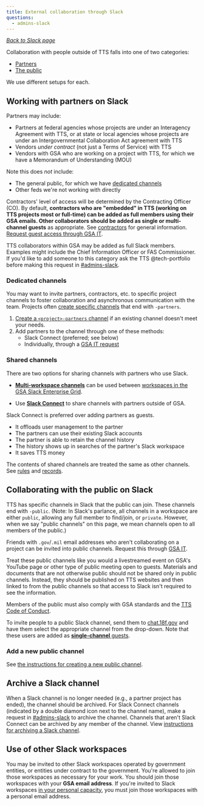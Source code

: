 ```yaml
---
title: External collaboration through Slack
questions:
  - admins-slack
---
```


[_Back to Slack page_](../)

Collaboration with people outside of TTS falls into one of two categories:

- [Partners](#partners)
- [The public](#the-public)

We use different setups for each.

## Working with partners on Slack

Partners may include:

- Partners at federal agencies whose projects are under an Interagency Agreement with TTS, or at state or local agencies whose projects are under an Intergovernmental Collaboration Act agreement with TTS
- Vendors _under contract_ (not just a Terms of Service) with TTS
- Vendors with GSA who are working on a project with TTS, for which we have a Memorandum of Understanding (MOU)

Note this does _not_ include:

- The general public, for which we have [dedicated channels](#the-public)
- Other feds we're not working with directly

Contractors' level of access will be determined by the Contracting Officer (CO). By default, **contractors who are "embedded" in TTS (working on TTS projects most or full-time) can be added as full members using their GSA emails. Other collaborators should be added as single or multi-channel guests** as appropriate. See [contractors]({{site.baseurl}}/contractors/) for general information. [Request guest access through GSA IT](https://gsa.servicenowservices.com/sp?id=sc_category&sys_id=f9874e76db5003400dc9ff621f96190d&catalog_id=e0d08b13c3330100c8b837659bba8fb4).

TTS collaborators within GSA may be added as full Slack members. Examples might include the Chief Information Officer or FAS Commissioner. If you'd like to add someone to this category ask the TTS @tech-portfolio before making this request in [#admins-slack](https://gsa-tts.slack.com/messages/admins-slack).

### Dedicated channels

You may want to invite partners, contractors, etc. to specific project channels to foster collaboration and asynchronous communication with the team. Projects often [create specific channels](https://get.slack.help/hc/en-us/articles/201402297-Creating-a-channel) that end with `-partners`.

1. [Create a `<project>-partners` channel](https://get.slack.help/hc/en-us/articles/201402297-Creating-a-channel) if an existing channel doesn't meet your needs.
1. Add partners to the channel through one of these methods:
   - Slack Connect (preferred; see below)
   - Individually, through a [GSA IT request](https://gsa.servicenowservices.com/sp?id%3Dsc_category%26sys_id%3Df9874e76db5003400dc9ff621f96190d%26catalog_id%3De0d08b13c3330100c8b837659bba8fb4&sa=D&source=editors&ust=1646321611843286&usg=AOvVaw3UU70sD9y4ZuftnI4AvkfY)

### Shared channels

There are two options for sharing channels with partners who use Slack.

- [**Multi-workspace channels**](https://slack.com/help/articles/115001399587-Create-multi-workspace-channels-on-Enterprise-Grid) can be used between [workspaces in the GSA Slack Enterprise Grid](https://gsa.enterprise.slack.com/).

- Use [**Slack Connect**](https://slack.com/help/articles/115004151203-Guide-to-sharing-channels-with-external-organizations) to share channels with partners outside of GSA.

Slack Connect is preferred over adding partners as guests.

- It offloads user management to the partner
- The partners can use their existing Slack accounts
- The partner is able to retain the channel history
- The history shows up in searches of the partner's Slack workspace
- It saves TTS money

The contents of shared channels are treated the same as other channels. See [rules](../getting-started/) and [records](../records/).

## Collaborating with the public on Slack

TTS has specific channels in Slack that the public can join. These channels end with `-public`. (Note: In Slack's parlance, all channels in a workspace are either `public`, allowing any full member to find/join, or `private`. However, when we say "public channels" on this page, we mean channels open to all members of the public.)

Friends with `.gov`/`.mil` email addresses who aren't collaborating on a project can be invited into public channels. Request this through [GSA IT](https://gsa.servicenowservices.com/sp?id%3Dsc_category%26sys_id%3Df9874e76db5003400dc9ff621f96190d%26catalog_id%3De0d08b13c3330100c8b837659bba8fb4&sa=D&source=editors&ust=1646322071630282&usg=AOvVaw1yztj9UbjcyxJDbmOR_uMO).

Treat these public channels like you would a livestreamed event on GSA's YouTube page or other type of public meeting open to guests. Materials and documents that are not otherwise public should not be shared only in public channels. Instead, they should be published on TTS websites and then linked to from the public channels so that access to Slack isn't required to see the information.

Members of the public must also comply with GSA standards and the [TTS Code of Conduct]({{site.baseurl}}/code-of-conduct).

To invite people to a public Slack channel, send them to [chat.18f.gov](https://chat.18f.gov/) and have them select the appropriate channel from the drop-down. Note that these users are added as [**single-channel** guests](https://slack.zendesk.com/hc/en-us/articles/201314026-Understanding-roles-permissions-inside-Slack).

### Add a new public channel

See [the instructions for creating a new public channel](https://github.com/18F/chat#adding-new-public-channels).

## Archive a Slack channel

When a Slack channel is no longer needed (e.g., a partner project has ended), the channel should be archived. For Slack Connect channels (indicated by a double diamond icon next to the channel name), make a request in [#admins-slack](https://gsa-tts.slack.com/messages/admins-slack) to archive the channel. Channels that aren't Slack Connect can be archived by any member of the channel. View [instructions for archiving a Slack channel](https://slack.com/help/articles/213185307-Archive-or-delete-a-channel).

## Use of other Slack workspaces

You may be invited to other Slack workspaces operated by government entities, or entities under contract to the government. You're allowed to join those workspaces as necessary for your work. You should join those workspaces with your **GSA email address**. If you're invited to Slack workspaces [in your personal capacity]({{site.baseurl}}/office-of-operations/fas-speaker-guide/#professional-vs-personal-capacity), you must join those workspaces with a personal email address.
